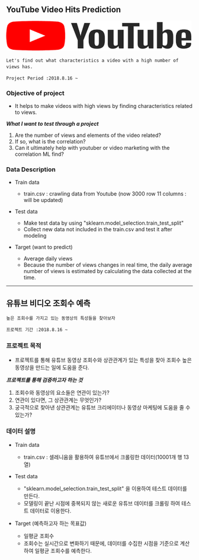 ## YouTube Video Hits Prediction

<img src="image/youtube_title.png" alt="subject_image" width="500" height="80">

```Let's find out what characteristics a video with a high number of views has.```

```Project Period :2018.8.16 ~```


### Objective of project

- It helps to make videos with high views by finding characteristics related to views.

***What I want to test through a project***
1. Are the number of views and elements of the video related?
2. If so, what is the correlation?
3. Can it ultimately help with youtuber or video marketing with the correlation ML find?

### Data Description

- Train data
    - train.csv : crawling data from Youtube (now 3000 row 11 columns : will be updated)

- Test data
    - Make test data by using "sklearn.model_selection.train_test_split"
    - Collect new data not included in the train.csv and test it after modeling

- Target (want to predict)
    - Average daily views
    - Because the number of views changes in real time, the daily average number of views is estimated by calculating the data collected at the time.


----------------------------------------------------------------------------------------------------------------------------------

## 유튜브 비디오 조회수 예측

```높은 조회수를 가지고 있는 동영상의 특성들을 찾아보자```

```프로젝트 기간 :2018.8.16 ~```

### 프로젝트 목적

- 프로젝트를 통해 유튜브 동영상 조회수와 상관관계가 있는 특성을 찾아 조회수 높은 동영상을 만드는 일에 도움을 준다.

***프로젝트를 통해 검증하고자 하는 것***
1. 조회수와 동영상의 요소들은 연관이 있는가?
2. 연관이 있다면, 그 상관관계는 무엇인가?
3. 궁극적으로 찾아낸 상관관계는 유튜브 크리에이터나 동영상 마케팅에 도움을 줄 수 있는가?

### 데이터 설명

- Train data
    - train.csv : 셀레니움을 활용하여 유튜브에서 크롤링한 데이터(10001개 행 13 열)
    
- Test data
    - "sklearn.model_selection.train_test_split" 을 이용하여 테스트 데이터를 만든다.
    - 모델링이 끝난 시점에 중복되지 않는 새로운 유튜브 데이터를 크롤링 하여 테스트 데이터로 이용한다.
    
- Target (예측하고자 하는 목표값)
    - 일평균 조회수
    - 조회수는 실시간으로 변화하기 때문에, 데이터를 수집한 시점을 기준으로 계산하여 일평균 조회수를 예측한다.
